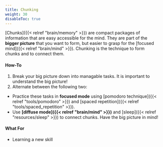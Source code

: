 ```yaml
---
title: Chunking
weight: 30
disableToc: true
---
```


[Chunks]({{< relref "brain/memory" >}}) are compact packages of information
that are easy accessible for the mind. They are part of the **bigger picture**
that you want to form, but easier to grasp for the [focused mind]({{< relref
"brain/mind" >}}). Chunking is the technique to form chunks and to connect them.

#### How-To

1. Break your big picture down into managable tasks. It is important to
   understand the big picture!
2. Alternate between the following two:
  - Practice these tasks in **focused mode** using [pomodoro technique]({{< relref
    "tools/pomodoro" >}}) and [spaced repetition]({{< relref
    "tools/spaced_repetition" >}}).
  - Use **[diffuse mode]({{< relref "brain/mind" >}})** and [sleep]({{< relref
    "resources/sleep" >}}) to connect chunks. Have the big picture in mind!

#### What For

* Learning a new skill
